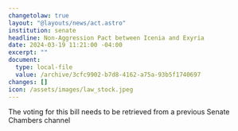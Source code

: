```yaml
---
changetolaw: true
layout: "@layouts/news/act.astro"
institution: senate
headline: Non-Aggression Pact between Icenia and Exyria
date: 2024-03-19 11:21:00 -04:00
excerpt: ""
document:
  type: local-file
  value: /archive/3cfc9902-b7d8-4162-a75a-93b5f1740697
changes: []
icon: /assets/images/law_stock.jpeg
---
```

The voting for this bill needs to be retrieved from a previous Senate Chambers channel